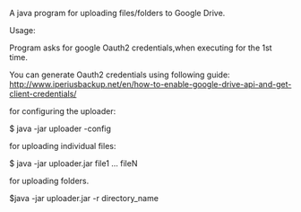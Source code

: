 A java program for uploading files/folders to Google Drive.

Usage:


Program asks for google Oauth2 credentials,when executing for the 1st time.

You can generate Oauth2 credentials using following guide:
http://www.iperiusbackup.net/en/how-to-enable-google-drive-api-and-get-client-credentials/

for configuring the uploader:

$ java -jar uploader -config

for uploading individual files:

$ java -jar uploader.jar file1 ... fileN
  
for uploading folders.

$java -jar uploader.jar -r directory_name


